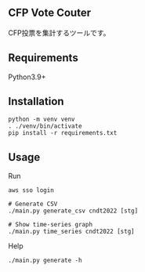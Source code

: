 CFP Vote Couter
-----------------------

CFP投票を集計するツールです。

## Requirements

Python3.9+


## Installation

```
python -m venv venv
. ./venv/bin/activate
pip install -r requirements.txt
```

## Usage

Run

```
aws sso login

# Generate CSV
./main.py generate_csv cndt2022 [stg]

# Show time-series graph
./main.py time_series cndt2022 [stg]
```

Help

```
./main.py generate -h
```
